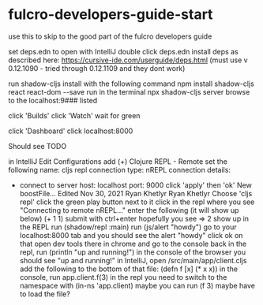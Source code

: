 # fulcro-developers-guide-start
use this to skip to the good part of the fulcro developers guide 

set deps.edn to open with IntelliJ
double click deps.edn
install deps as described here: https://cursive-ide.com/userguide/deps.html (must use v 0.12.1090 - tried through 0.12.1109 and they dont work)

run shadow-cljs install with the following command
npm install shadow-cljs react react-dom --save
run in the terminal
npx shadow-cljs server
browse to the localhost:9### listed

click 'Builds'
click 'Watch'
wait for green

click 'Dashboard'
click localhost:8000

Should see TODO

in IntelliJ
Edit Configurations
add (+) Clojure REPL - Remote
set the following
name: cljs repl
connection type:  nREPL
connection details:
- connect to server
  host: localhost
  port: 9000
  click 'apply' then 'ok'
  New boostFile…
  Edited Nov 30, 2021
  Ryan Khetlyr
  Ryan Khetlyr
  Choose 'cljs repl'
  click the green play button next to it
  click in the repl where you see "Connecting to remote nREPL..."
  enter the following (it will show up below)
  (+ 1 1)
  submit with ctrl+enter
  hopefully you see => 2 show up in the REPL
  run
  (shadow/repl :main)
  run
  (js/alert "howdy")
  go to your localhost:8000 tab and you should see the alert "howdy"
  click ok on that
  open dev tools there in chrome and go to the console
  back in the repl, run
  (println "up and running!")
  in the console of the browser you should see "up and running!"
  in IntelliJ, open /src/main/app/client.cljs
  add the following to the bottom of that file:
  (defn f [x] (* x x))
  in the console, run
  app.client.f(3)
  in the repl you need to switch to the namespace with
  (in-ns 'app.client)
  maybe you can run
  (f 3)
  maybe have to load the file?
